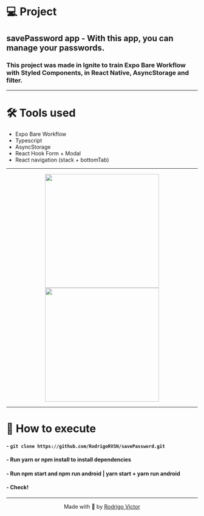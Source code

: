 # 💻 Project

## savePassword app - With this app, you can manage your passwords.
### This project was made in Ignite to train Expo Bare Workflow with Styled Components, in React Native, AsyncStorage and filter. 

---

# 🛠 Tools used

- Expo Bare Workflow
- Typescript
- AsyncStorage
- React Hook Form + Modal
- React navigation (stack + bottomTab)

---

<div align="center">
  <img width=300px src="https://user-images.githubusercontent.com/75763403/134789728-2e4d2a98-1891-43a5-a513-dbbe2a5251ad.png"/>
  <img width=300px src="https://user-images.githubusercontent.com/75763403/134789844-d426d984-9420-404d-baba-ec92f951feca.png"/>
</div>

---

# 🚀 How to execute

#### - `git clone https://github.com/RodrigoRVSN/savePassword.git`
#### - Run yarn or npm install to install dependencies
#### - Run npm start and npm run android | yarn start + yarn run android 
#### - Check!

---

<p align="center"> Made with 💓 by <a href="https://www.linkedin.com/in/rodrigovictorrvsn/">Rodrigo Victor</a></p>

